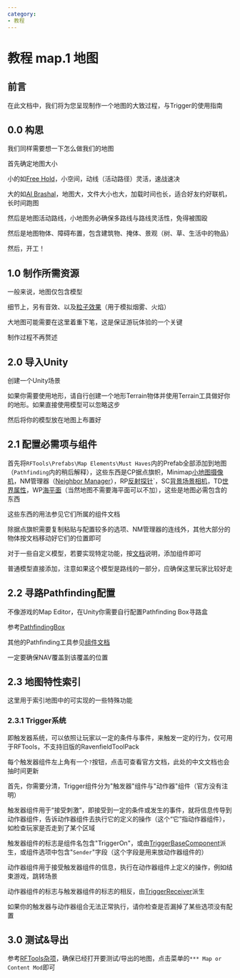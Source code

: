 ```yaml
---
category: 
- 教程
---
```

# 教程 map.1 地图
## 前言
在此文档中，我们将为您呈现制作一个地图的大致过程，与Trigger的使用指南


## 0.0 构思
我们同样需要想一下怎么做我们的地图

首先确定地图大小

小的如[Free Hold](https://steamcommunity.com/sharedfiles/filedetails/?id=1861292254)，小空间，动线（活动路径）灵活，速战速决

大的如[Al Brashal]()，地图大，文件大小也大，加载时间也长，适合好友约好联机，长时间跑图

然后是地图活动路线，小地图务必确保多路线与路线灵活性，免得被围殴

然后是地图物体、障碍布置，包含建筑物、掩体、景观（树、草、生活中的物品）

然后，开工！

## 1.0 制作所需资源

一般来说，地图仅包含模型

细节上，另有音效、以及[粒子效果](https://docs.unity.cn/cn/2020.3/Manual/ParticleSystems.html)（用于模拟烟雾、火焰）

大地图可能需要在这里着重下笔，这是保证游玩体验的一个关键

制作过程不再赘述

## 2.0 导入Unity
创建一个Unity场景

如果你需要使用地形，请自行创建一个地形Terrain物体并使用Terrain工具做好你的地形。如果直接使用模型可以忽略这步

然后将你的模型放在地图上布置好

## 2.1 配置必需项与组件

首先将`RFTools\Prefabs\Map Elements\Must Haves`内的Prefab全部添加到地图（`Pathfinding`内的稍后解释），这些东西是CP据点旗帜，Minimap[小地图摄像机](/cn/Components/MinimapCamera.md)，NM管理器（[Neighbor Manager](/cn/Components/SpawnPointNeighborManager.md)），RP[反射探针](/cn/Components/ReflectionProber.md)`，SC[背景场景相机](/cn/Components/SceneryCamera.md)，TD[世界属性](/cn/Components/TimeOfDay.md)，WP[海平面](/cn/Components/WaterPlane.md)（当然地图不需要海平面可以不加），这些是地图必需包含的东西

这些东西的用法参见它们所属的组件文档

除据点旗帜需要复制粘贴与配置较多的选项、NM管理器的连线外，其他大部分的物体按文档移动好它们的位置即可

对于一些自定义模型，若要实现特定功能，按[文档](/cn/Components/README.md#地图)说明，添加组件即可

普通模型直接添加，注意如果这个模型是路线的一部分，应确保这里玩家比较好走

## 2.2 寻路Pathfinding配置

不像游戏的Map Editor，在Unity你需要自行配置Pathfinding Box寻路盒

参考[PathfindingBox](/cn/Components/PathfindingBox.md)

其他的Pathfinding工具参见[组件文档](/cn/Components/README.md#地图)

一定要确保NAV覆盖到该覆盖的位置

## 2.3 地图特性索引

这里用于索引地图中的可实现的一些特殊功能

### 2.3.1 Trigger系统

即触发器系统，可以依照让玩家以一定的条件与事件，来触发一定的行为，仅可用于RFTools，不支持旧版的RavenfieldToolPack

每个触发器组件左上角有一个`?`按钮，点击可查看官方文档，此处的中文文档也会抽时间更新

首先，你需要分清，Trigger组件分为"触发器"组件与"动作器"组件（官方没有注明）

触发器组件用于“接受刺激”，即接受到一定的条件或发生的事件，就将信息传导到动作器组件，告诉动作器组件去执行它的定义的操作（这个“它”指动作器组件），如检查玩家是否走到了某个区域

触发器组件的标志是组件名包含"TriggerOn"，或由[TriggerBaseComponent](/cn/Components/TriggerBaseComponent.md)派生，或组件选项中包含"`Sender`"字段（这个字段是用来放动作器组件的）

动作器组件用于接受触发器组件的信息，执行在动作器组件上定义的操作，例如结束游戏，跳转场景

动作器组件的标志与触发器组件的标志的相反，由[TriggerReceiver](/cn/Components/TriggerReceiver.md)派生

如果你的触发器与动作器组合无法正常执行，请你检查是否漏掉了某些选项没有配置

## 3.0 测试&导出

参考[RFTools杂项](/cn/Tutorials/otr.1.md)，确保已经打开要测试/导出的地图，点击菜单的`*** Map or Content Mod`即可


